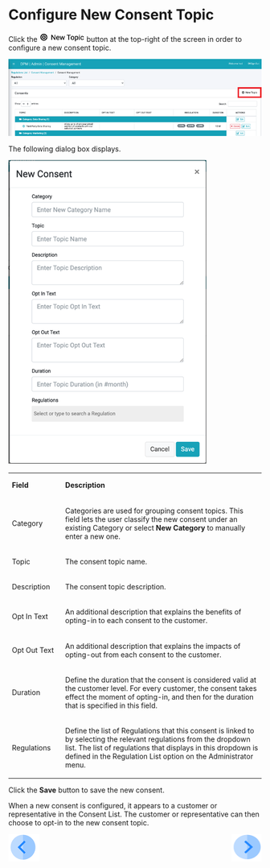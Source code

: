 # Configure New Consent Topic

Click the  ![image](/articles/DPM/images/Figure_64a_New_Topic_Icon.png) button at the top-right of the screen in order to configure a new consent topic.

 ![image](/articles/DPM/images/Figure_73_Consent_Management_Configuration_New_Topic.png)

The following dialog box displays.

 ![image](/articles/DPM/images/Figure_64_New_Consent_Screen.png)

<table>
<tbody>
<tr>
<td width="103">
<p><strong>Field</strong></p>
</td>
<td width="600">
<p><strong>Description</strong></p>
</td>
</tr>
<tr>
<td width="103">
<p>Category</p>
</td>
<td width="600">
<p>Categories are used for grouping consent topics. This field lets the user classify the new consent under an existing Category or select <strong>New Category</strong> to manually enter a new one. &nbsp;</p>
</td>
</tr>
<tr>
<td width="103">
<p>Topic</p>
</td>
<td width="600">
<p>The consent topic name.</p>
</td>
</tr>
<tr>
<td width="103">
<p>Description</p>
</td>
<td width="600">
<p>The consent topic description.</p>
</td>
</tr>
<tr>
<td width="103">
<p>Opt In Text</p>
</td>
<td width="600">
<p>An additional description that explains the benefits of opting-in to each consent to the customer.</p>
</td>
</tr>
<tr>
<td width="103">
<p>Opt Out Text</p>
</td>
<td width="600">
<p>An additional description that explains the impacts of opting-out from each consent to the customer.</p>
</td>
</tr>
<tr>
<td width="103">
<p>Duration</p>
</td>
<td width="600">
<p>Define the duration that the consent is considered valid at the customer level. For every customer, the consent takes effect the moment of opting-in, and then for the duration that is specified in this field.</p>
</td>
</tr>
<tr>
<td width="103">
<p>Regulations</p>
</td>
<td width="600">
<p>Define the list of Regulations that this consent is linked to by selecting the relevant regulations from the dropdown list. The list of regulations that displays in this dropdown is defined in the Regulation List option on the Administrator menu.</p>
</td>
</tr>
</tbody>
</table>

Click the <b>Save</b> button to save the new consent. 

When a new consent is configured, it appears to a customer or representative in the Consent List. The customer or representative can then choose to opt-in to the new consent topic. 

[![Previous](/articles/DPM/images/Previous.png)](/articles/DPM/08_Consent_Management/03_View_Consent_List.md)[<img align="right" width="60" height="54" src="/articles/DPM/images/Next.png">](/articles/DPM/08_Consent_Management/05_Obtain_Customer_Consent.md)
